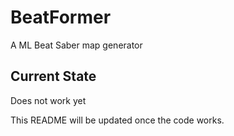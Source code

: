 # BeatFormer
A ML Beat Saber map generator

## Current State

Does not work yet


This README will be updated once the code works.
